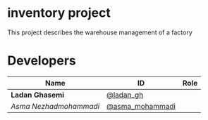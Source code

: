 <h1>inventory project</h1>

This project describes the warehouse management of a factory

# Developers
Name | ID | Role
------------ | ------------- | -------------
**Ladan Ghasemi** | [@ladan_gh](https://github.com/ladan-gh) |
*Asma Nezhadmohammadi* | [@asma_mohammadi](https://github.com/asma-mohammadi)|


